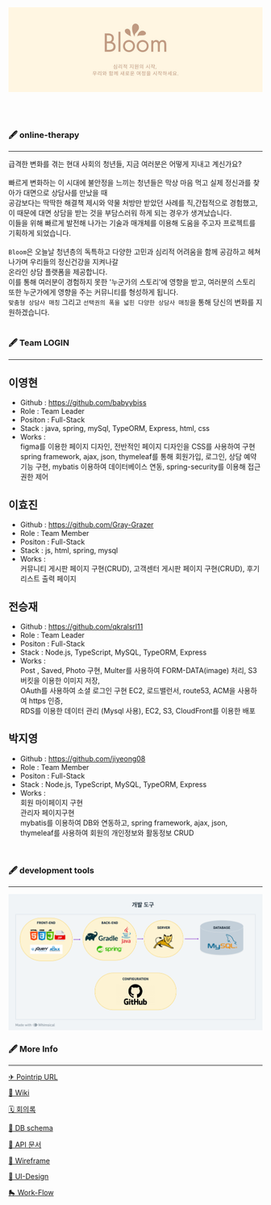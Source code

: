 <p align="center"><img alt="Banner" src=".github/Bloom.png"></p>

<br><br>

### 🖋 online-therapy

***

급격한 변화를 겪는 현대 사회의 청년들, 지금 여러분은 어떻게 지내고 계신가요?
<br><br>
빠르게 변화하는 이 시대에 불안정을 느끼는 청년들은 막상 마음 먹고 실제 정신과를 찾아가 대면으로 상담사를 만났을 때<br>
공감보다는 딱딱한 해결책 제시와 약물 처방만 받았던 사례를 직,간접적으로 경험했고, 이 때문에 대면 상담을 받는 것을 부담스러워 하게 되는 경우가 생겨났습니다.<br>
이들을 위해 빠르게 발전해 나가는 기술과 매개체를 이용해 도움을 주고자 프로젝트를 기획하게 되었습니다.
<br><br>
`Bloom`은 오늘날 청년층의 독특하고 다양한 고민과 심리적 어려움을 함께 공감하고 헤쳐나가며 우리들의 정신건강을 지켜나갈<br>
온라인 상담 플랫폼을 제공합니다.
<br>이를 통해 여러분이 경험하지 못한 '누군가의 스토리'에 영향을 받고, 여러분의 스토리 또한 누군가에게 영향을 주는 커뮤니티를 형성하게 됩니다.
<br>`맞춤형 상담사 매칭` 그리고 `선택권의 폭을 넓힌 다양한 상담사 매칭`을 통해 당신의 변화를 지원하겠습니다.
<br><br>

### 🖋 Team LOGIN

***






## 이영현
* Github : https://github.com/babyybiss
* Role : Team Leader
* Positon : Full-Stack
* Stack : java, spring, mySql, TypeORM, Express, html, css
* Works : <br> figma를 이용한 페이지 디자인, 전반적인 페이지 디자인을 CSS를 사용하여 구현<br> spring framework, ajax, json, thymeleaf를 통해 회원가입, 로그인, 상담 예약 기능 구현, mybatis 이용하여 데이터베이스 연동, spring-security를 이용해 접근권한 제어 



## 이효진
* Github : https://github.com/Gray-Grazer
* Role : Team Member
* Positon : Full-Stack
* Stack : js, html, spring, mysql
* Works :<br>
커뮤니티 게시판 페이지 구현(CRUD), 고객센터 게시판 페이지 구현(CRUD), 후기 리스트 출력 페이지<br>


## 전승재
* Github : https://github.com/qkralsrl11
* Role : Team Leader
* Positon : Full-Stack
* Stack : Node.js, TypeScript, MySQL, TypeORM, Express
* Works : <br>
Post , Saved, Photo 구현, Multer를 사용하여 FORM-DATA(image) 처리, S3버킷을 이용한 이미지 저장,<br> OAuth를 사용하여 소셜 로그인 구현
EC2, 로드밸런서, route53, ACM을 사용하여 https 인증, <br>RDS를 이용한 데이터 관리 (Mysql 사용), EC2, S3, CloudFront를 이용한 배포


## 박지영
* Github : https://github.com/jiyeong08
* Role : Team Member
* Positon : Full-Stack
* Stack : Node.js, TypeScript, MySQL, TypeORM, Express
* Works : <br>회원 마이페이지 구현<br>관리자 페이지구현<br>mybatis를 이용하여 DB와 연동하고, spring framework, ajax, json, thymeleaf를 사용하여 회원의 개인정보와 활동정보 CRUD
 

<br>

### 🖋 development tools

***
<p align="center"><img alt="dev-tools" src=".github/dev-tools.png"></p>


### 🖋 More Info

***
[✈ Pointrip URL](https://pointrip.net)<br>

[👾 Wiki](https://github.com/hi-METAVIRTUAL/Bloom/wiki)

[🗓 회의록](https://github.com/codestates/Pointrip/projects/4)

[🐬 DB schema](https://github.com/codestates/Pointrip/wiki/DB-Schema)

[🐳 API 문서](https://github.com/codestates/Pointrip/wiki/API)

[📐 Wireframe](https://github.com/codestates/Pointrip/wiki/WireFrame)

[🎨 UI-Design](https://github.com/codestates/Pointrip/wiki/UI-Design)

[🛼 Work-Flow](https://github.com/codestates/Pointrip/wiki/WORK-FLOW)


